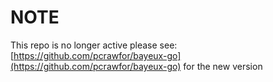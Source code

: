 # NOTE

This repo is no longer active please see: [https://github.com/pcrawfor/bayeux-go](https://github.com/pcrawfor/bayeux-go) for the new version
